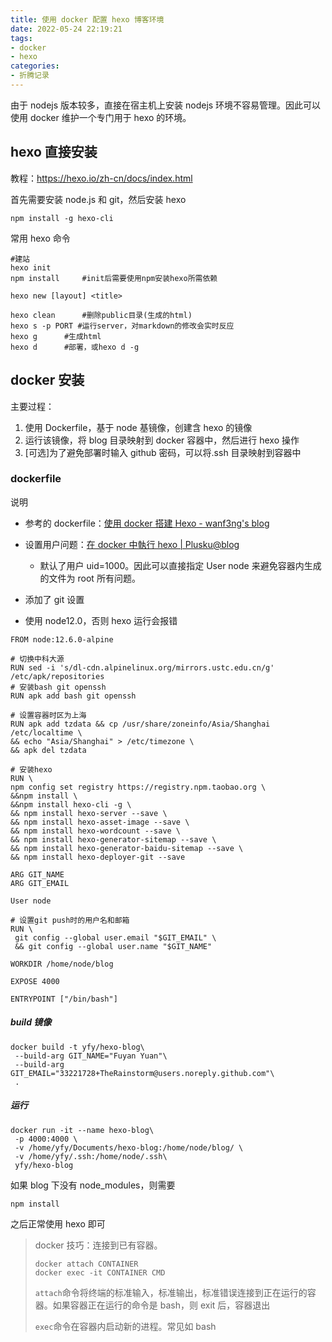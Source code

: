 ```yaml
---
title: 使用 docker 配置 hexo 博客环境
date: 2022-05-24 22:19:21
tags:
- docker
- hexo
categories:
- 折腾记录
---
```


由于 nodejs 版本较多，直接在宿主机上安装 nodejs 环境不容易管理。因此可以使用 docker 维护一个专门用于 hexo 的环境。

<!-- more -->

## hexo 直接安装

教程：<https://hexo.io/zh-cn/docs/index.html>

首先需要安装 node.js 和 git，然后安装 hexo

```
npm install -g hexo-cli
```

常用 hexo 命令

```
#建站
hexo init
npm install     #init后需要使用npm安装hexo所需依赖

hexo new [layout] <title>

hexo clean      #删除public目录(生成的html)
hexo s -p PORT #运行server，对markdown的修改会实时反应
hexo g      #生成html
hexo d      #部署，或hexo d -g
```

## docker 安装

主要过程：

1. 使用 Dockerfile，基于 node 基镜像，创建含 hexo 的镜像
2. 运行该镜像，将 blog 目录映射到 docker 容器中，然后进行 hexo 操作
3. [可选]为了避免部署时输入 github 密码，可以将.ssh 目录映射到容器中

### dockerfile

说明

- 参考的 dockerfile：[使用 docker 搭建 Hexo - wanf3ng's blog](https://wanf3ng.github.io/2021/01/29/使用docker搭建Hexo/)

- 设置用户问题：[在 docker 中執行 hexo | Plusku@blog](https://blog.plusku.net/2020/08/08/docker-hexo/)
  - 默认了用户 uid=1000。因此可以直接指定 User node 来避免容器内生成的文件为 root 所有问题。

- 添加了 git 设置

- 使用 node12.0，否则 hexo 运行会报错

```
FROM node:12.6.0-alpine

# 切换中科大源
RUN sed -i 's/dl-cdn.alpinelinux.org/mirrors.ustc.edu.cn/g' /etc/apk/repositories
# 安装bash git openssh
RUN apk add bash git openssh

# 设置容器时区为上海
RUN apk add tzdata && cp /usr/share/zoneinfo/Asia/Shanghai /etc/localtime \
&& echo "Asia/Shanghai" > /etc/timezone \
&& apk del tzdata

# 安装hexo
RUN \ 
npm config set registry https://registry.npm.taobao.org \
&&npm install \
&&npm install hexo-cli -g \
&& npm install hexo-server --save \
&& npm install hexo-asset-image --save \
&& npm install hexo-wordcount --save \
&& npm install hexo-generator-sitemap --save \
&& npm install hexo-generator-baidu-sitemap --save \
&& npm install hexo-deployer-git --save

ARG GIT_NAME
ARG GIT_EMAIL

User node

# 设置git push时的用户名和邮箱
RUN \
 git config --global user.email "$GIT_EMAIL" \
 && git config --global user.name "$GIT_NAME"

WORKDIR /home/node/blog

EXPOSE 4000

ENTRYPOINT ["/bin/bash"]
```

##### build 镜像

```
docker build -t yfy/hexo-blog\
 --build-arg GIT_NAME="Fuyan Yuan"\
 --build-arg GIT_EMAIL="33221728+TheRainstorm@users.noreply.github.com"\
 .
```

##### 运行

```
docker run -it --name hexo-blog\
 -p 4000:4000 \
 -v /home/yfy/Documents/hexo-blog:/home/node/blog/ \
 -v /home/yfy/.ssh:/home/node/.ssh\
 yfy/hexo-blog
```

如果 blog 下没有 node_modules，则需要

```
npm install
```

之后正常使用 hexo 即可

> docker 技巧：连接到已有容器。
>
> ```
> docker attach CONTAINER
> docker exec -it CONTAINER CMD
> ```
>
> `attach`命令将终端的标准输入，标准输出，标准错误连接到正在运行的容器。如果容器正在运行的命令是 bash，则 exit 后，容器退出
>
> `exec`命令在容器内启动新的进程。常见如 bash
